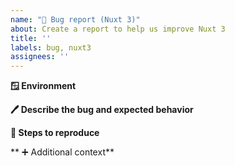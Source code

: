 ```yaml
---
name: "🐞 Bug report (Nuxt 3)"
about: Create a report to help us improve Nuxt 3
title: ''
labels: bug, nuxt3
assignees: ''
---
```


<!--
Please carefully read the contribution docs before creating a bug report
 👉 https://v3.nuxtjs.org/community/reporting-bugs

Please use the codesandbox template below to create a minimal reproduction
 👉 https://codesandbox.io/s/github/nuxt/starter/tree/v3-sandbox

If you're unsure about the issue, please open a github discussion first
 👉 https://github.com/nuxt/framework/discussions/categories/issues
-->

**🪟 Environment**

<!-- You can use `npx nuxi info` to fill this section -->

**🖊️ Describe the bug and expected behavior**

<!-- A clear and concise description of what the bug is. -->

**📝 Steps to reproduce**

<!--
Steps to reproduce the behavior:
1. Go to '...'
2. Click on '....'
3. Scroll down to '....'
4. See error
-->

** ➕ Additional context**

<!-- If applicable, add any other context about the problem here. -->
<!-- If applicable, add screenshots to help explain your problem. -->
